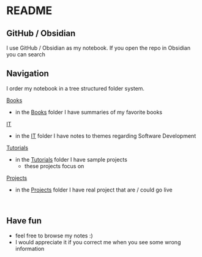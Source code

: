 # README

## GitHub / Obsidian

I use GitHub / Obsidian as my notebook. If you open the repo in Obsidian you can search 
<br>

## Navigation

I order my notebook in a tree structured folder system.

<ins>Books</ins>
- in the [Books]() folder I have summaries of my favorite books

<ins>IT</ins>
- in the [IT]() folder I have notes to themes regarding Software Development

<ins>Tutorials</ins>
- in the [Tutorials](https://github.com/lucasmenke/notes/blob/work/Tutorials.md) folder I have sample projects
	- these projects focus on 

<ins>Projects</ins>
- in the [Projects]() folder I have real project that are / could go live

<br>

## Have fun

- feel free to browse my notes :)
- I would appreciate it if you correct me when you see some wrong information
